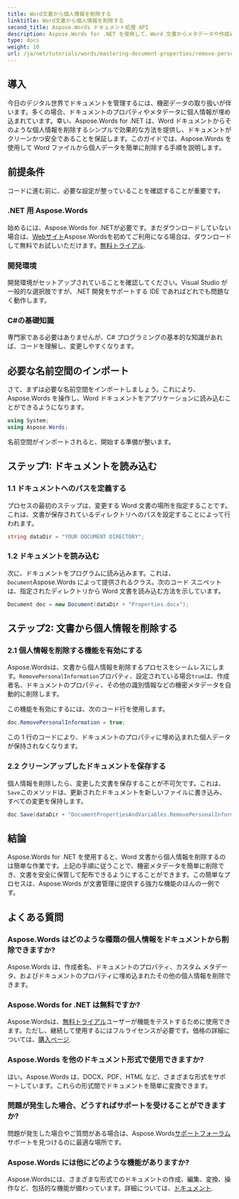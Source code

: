 ```yaml
---
title: Word文書から個人情報を削除する
linktitle: Word文書から個人情報を削除する
second_title: Aspose.Words ドキュメント処理 API
description: Aspose.Words for .NET を使用して、Word 文書からメタデータや作成者の詳細などの個人情報を削除する方法を学習します。
type: docs
weight: 10
url: /ja/net/tutorials/words/mastering-document-properties/remove-personal-information-word-document/
---
```

## 導入

今日のデジタル世界でドキュメントを管理するには、機密データの取り扱いが伴います。多くの場合、ドキュメントのプロパティやメタデータに個人情報が埋め込まれています。幸い、Aspose.Words for .NET は、Word ドキュメントからそのような個人情報を削除するシンプルで効果的な方法を提供し、ドキュメントがクリーンかつ安全であることを保証します。このガイドでは、Aspose.Words を使用して Word ファイルから個人データを簡単に削除する手順を説明します。

## 前提条件

コードに進む前に、必要な設定が整っていることを確認することが重要です。

### .NET 用 Aspose.Words

始めるには、Aspose.Words for .NETが必要です。まだダウンロードしていない場合は、[Webサイト](https://releases.aspose.com/words/net/)Aspose.Wordsを初めてご利用になる場合は、ダウンロードして無料でお試しいただけます。[無料トライアル](https://releases.aspose.com/).

### 開発環境

開発環境がセットアップされていることを確認してください。Visual Studio が一般的な選択肢ですが、.NET 開発をサポートする IDE であればどれでも問題なく動作します。

### C#の基礎知識

専門家である必要はありませんが、C# プログラミングの基本的な知識があれば、コードを理解し、変更しやすくなります。

## 必要な名前空間のインポート

さて、まずは必要な名前空間をインポートしましょう。これにより、Aspose.Words を操作し、Word ドキュメントをアプリケーションに読み込むことができるようになります。

```csharp
using System;
using Aspose.Words;
```

名前空間がインポートされると、開始する準備が整います。

## ステップ1: ドキュメントを読み込む

### 1.1 ドキュメントへのパスを定義する

プロセスの最初のステップは、変更する Word 文書の場所を指定することです。これは、文書が保存されているディレクトリへのパスを設定することによって行われます。

```csharp
string dataDir = "YOUR DOCUMENT DIRECTORY";
```

### 1.2 ドキュメントを読み込む

次に、ドキュメントをプログラムに読み込みます。これは、`Document`Aspose.Words によって提供されるクラス。次のコード スニペットは、指定されたディレクトリから Word 文書を読み込む方法を示しています。

```csharp
Document doc = new Document(dataDir + "Properties.docx");
```

## ステップ2: 文書から個人情報を削除する

### 2.1 個人情報を削除する機能を有効にする

Aspose.Wordsは、文書から個人情報を削除するプロセスをシームレスにします。`RemovePersonalInformation`プロパティ、設定されている場合`true`は、作成者名、ドキュメントのプロパティ、その他の識別情報などの機密メタデータを自動的に削除します。

この機能を有効にするには、次のコード行を使用します。

```csharp
doc.RemovePersonalInformation = true;
```

この 1 行のコードにより、ドキュメントのプロパティに埋め込まれた個人データが保持されなくなります。

### 2.2 クリーンアップしたドキュメントを保存する

個人情報を削除したら、変更した文書を保存することが不可欠です。これは、`Save`このメソッドは、更新されたドキュメントを新しいファイルに書き込み、すべての変更を保持します。

```csharp
doc.Save(dataDir + "DocumentPropertiesAndVariables.RemovePersonalInformation.docx");
```

## 結論

Aspose.Words for .NET を使用すると、Word 文書から個人情報を削除するのは簡単な作業です。上記の手順に従うことで、機密メタデータを簡単に削除でき、文書を安全に保管して配布できるようにすることができます。この簡単なプロセスは、Aspose.Words が文書管理に提供する強力な機能のほんの一例です。

## よくある質問

### Aspose.Words はどのような種類の個人情報をドキュメントから削除できますか?

Aspose.Words は、作成者名、ドキュメントのプロパティ、カスタム メタデータ、およびドキュメントのプロパティに埋め込まれたその他の個人情報を削除できます。

### Aspose.Words for .NET は無料ですか?

 Aspose.Wordsは、[無料トライアル](https://releases.aspose.com/)ユーザーが機能をテストするために使用できます。ただし、継続して使用するにはフルライセンスが必要です。価格の詳細については、[購入ページ](https://purchase.aspose.com/buy).

### Aspose.Words を他のドキュメント形式で使用できますか?

はい。Aspose.Words は、DOCX、PDF、HTML など、さまざまな形式をサポートしています。これらの形式間でドキュメントを簡単に変換できます。

### 問題が発生した場合、どうすればサポートを受けることができますか?

問題が発生した場合やご質問がある場合は、Aspose.Words[サポートフォーラム](https://forum.aspose.com/c/words/8)サポートを見つけるのに最適な場所です。

### Aspose.Words には他にどのような機能がありますか?

 Aspose.Wordsには、さまざまな形式でのドキュメントの作成、編集、変換、操作など、包括的な機能が備わっています。詳細については、[ドキュメント](https://reference.aspose.com/words/net/).